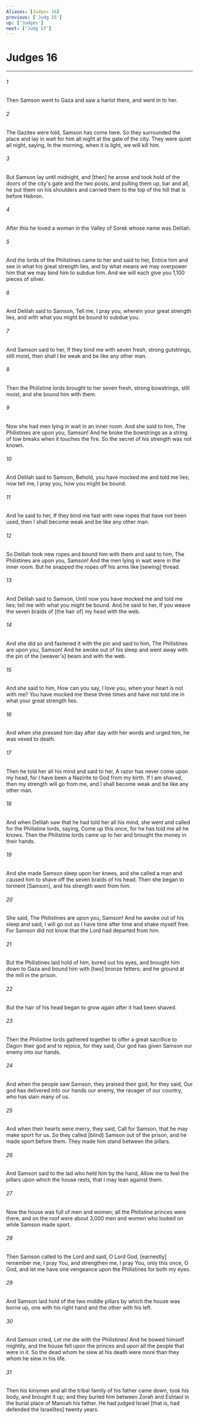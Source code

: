 ```yaml
---
Aliases: [Judges 16]
previous: ['Judg 15']
up: ['Judges']
next: ['Judg 17']
---
```

# Judges 16

***

###### 1 

Then Samson went to Gaza and saw a harlot there, and went in to her. 

###### 2 

The Gazites were told, Samson has come here. So they surrounded the place and lay in wait for him all night at the gate of the city. They were quiet all night, saying, In the morning, when it is light, we will kill him. 

###### 3 

But Samson lay until midnight, and [then] he arose and took hold of the doors of the city's gate and the two posts, and pulling them up, bar and all, he put them on his shoulders and carried them to the top of the hill that is before Hebron. 

###### 4 

After this he loved a woman in the Valley of Sorek whose name was Delilah. 

###### 5 

And the lords of the Philistines came to her and said to her, Entice him and see in what his great strength lies, and by what means we may overpower him that we may bind him to subdue him. And we will each give you 1,100 pieces of silver. 

###### 6 

And Delilah said to Samson, Tell me, I pray you, wherein your great strength lies, and with what you might be bound to subdue you. 

###### 7 

And Samson said to her, If they bind me with seven fresh, strong gutstrings, still moist, then shall I be weak and be like any other man. 

###### 8 

Then the Philistine lords brought to her seven fresh, strong bowstrings, still moist, and she bound him with them. 

###### 9 

Now she had men lying in wait in an inner room. And she said to him, The Philistines are upon you, Samson! And he broke the bowstrings as a string of tow breaks when it touches the fire. So the secret of his strength was not known. 

###### 10 

And Delilah said to Samson, Behold, you have mocked me and told me lies; now tell me, I pray you, how you might be bound. 

###### 11 

And he said to her, If they bind me fast with new ropes that have not been used, then I shall become weak and be like any other man. 

###### 12 

So Delilah took new ropes and bound him with them and said to him, The Philistines are upon you, Samson! And the men lying in wait were in the inner room. But he snapped the ropes off his arms like [sewing] thread. 

###### 13 

And Delilah said to Samson, Until now you have mocked me and told me lies; tell me with what you might be bound. And he said to her, If you weave the seven braids of [the hair of] my head with the web. 

###### 14 

And she did so and fastened it with the pin and said to him, The Philistines are upon you, Samson! And he awoke out of his sleep and went away with the pin of the [weaver's] beam and with the web. 

###### 15 

And she said to him, How can you say, I love you, when your heart is not with me? You have mocked me these three times and have not told me in what your great strength lies. 

###### 16 

And when she pressed him day after day with her words and urged him, he was vexed to death. 

###### 17 

Then he told her all his mind and said to her, A razor has never come upon my head, for I have been a Nazirite to God from my birth. If I am shaved, then my strength will go from me, and I shall become weak and be like any other man. 

###### 18 

And when Delilah saw that he had told her all his mind, she went and called for the Philistine lords, saying, Come up this once, for he has told me all he knows. Then the Philistine lords came up to her and brought the money in their hands. 

###### 19 

And she made Samson sleep upon her knees, and she called a man and caused him to shave off the seven braids of his head. Then she began to torment [Samson], and his strength went from him. 

###### 20 

She said, The Philistines are upon you, Samson! And he awoke out of his sleep and said, I will go out as I have time after time and shake myself free. For Samson did not know that the Lord had departed from him. 

###### 21 

But the Philistines laid hold of him, bored out his eyes, and brought him down to Gaza and bound him with [two] bronze fetters; and he ground at the mill in the prison. 

###### 22 

But the hair of his head began to grow again after it had been shaved. 

###### 23 

Then the Philistine lords gathered together to offer a great sacrifice to Dagon their god and to rejoice, for they said, Our god has given Samson our enemy into our hands. 

###### 24 

And when the people saw Samson, they praised their god, for they said, Our god has delivered into our hands our enemy, the ravager of our country, who has slain many of us. 

###### 25 

And when their hearts were merry, they said, Call for Samson, that he may make sport for us. So they called [blind] Samson out of the prison, and he made sport before them. They made him stand between the pillars. 

###### 26 

And Samson said to the lad who held him by the hand, Allow me to feel the pillars upon which the house rests, that I may lean against them. 

###### 27 

Now the house was full of men and women; all the Philistine princes were there, and on the roof were about 3,000 men and women who looked on while Samson made sport. 

###### 28 

Then Samson called to the Lord and said, O Lord God, [earnestly] remember me, I pray You, and strengthen me, I pray You, only this once, O God, and let me have one vengeance upon the Philistines for both my eyes. 

###### 29 

And Samson laid hold of the two middle pillars by which the house was borne up, one with his right hand and the other with his left. 

###### 30 

And Samson cried, Let me die with the Philistines! And he bowed himself mightily, and the house fell upon the princes and upon all the people that were in it. So the dead whom he slew at his death were more than they whom he slew in his life. 

###### 31 

Then his kinsmen and all the tribal family of his father came down, took his body, and brought it up; and they buried him between Zorah and Eshtaol in the burial place of Manoah his father. He had judged Israel [that is, had defended the Israelites] twenty years.

